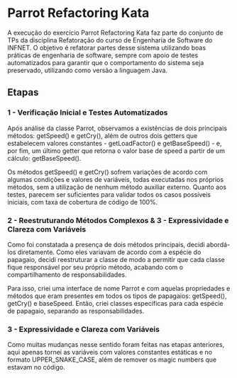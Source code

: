 # Parrot Refactoring Kata
A execução do exercício Parrot Refactoring Kata faz parte do conjunto de TPs da disciplina Refatoração do curso de Engenharia de Software do INFNET. O objetivo é refatorar partes desse sistema utilizando boas práticas de engenharia de software, sempre com apoio de testes automatizados para garantir que o comportamento do sistema seja preservado, utilizando como versão a linguagem Java.

## Etapas
### 1 - Verificação Inicial e Testes Automatizados
Após análise da classe Parrot, observamos a existências de dois principais métodos: getSpeed() e getCry(), além de outros dois getters que estabelecem valores constantes - getLoadFactor() e getBaseSpeed() - e, por fim, um último getter que retorna o valor base de speed a partir de um cálculo: getBaseSpeed().

Os métodos getSpeed() e getCry() sofrem variações de acordo com algumas condições e valores de variáveis, todas executadas nos próprios métodos, sem a utilização de nenhum método auxiliar externo. Quanto aos testes, parecem ser suficientes para validar todos os casos possíveis iniciais, com taxa de cobertura de código de 100%.

### 2 - Reestruturando Métodos Complexos & 3 - Expressividade e Clareza com Variáveis

Como foi constatada a presença de dois métodos principais, decidi abordá-los diretamente. Como eles variavam de acordo com a espécie do papagaio, decidi reestruturar a classe de modo a permitir que cada classe fique responsável por seu próprio método, acabando com o compartilhamento de responsabilidades.

Para isso, criei uma interface de nome Parrot e com aquelas propriedades e métodos que eram presentes em todos os tipos de papagaios: getSpeed(), getCry() e baseSpeed. Então, criei classes específicas para cada espécie de papagaio, separando as responsabilidades.

### 3 - Expressividade e Clareza com Variáveis
Como muitas mudanças nesse sentido foram feitas nas etapas anteriores, aqui apenas tornei as variáveis com valores constantes estáticas e no formato UPPER_SNAKE_CASE, além de remover os magic numbers que estavam no código.
